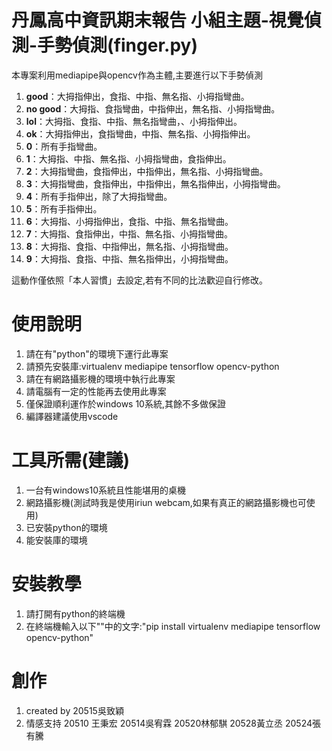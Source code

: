 # 丹鳳高中資訊期末報告 小組主題-視覺偵測-手勢偵測(finger.py)

本專案利用mediapipe與opencv作為主體,主要進行以下手勢偵測

1. **good**：大拇指伸出，食指、中指、無名指、小拇指彎曲。
2. **no good**：大拇指、食指彎曲，中指伸出，無名指、小拇指彎曲。
3. **lol**：大拇指、食指、中指、無名指彎曲，、小拇指伸出。
4. **ok**：大拇指伸出，食指彎曲，中指、無名指、小拇指伸出。
5. **0**：所有手指彎曲。
6. **1**：大拇指、中指、無名指、小拇指彎曲，食指伸出。
7. **2**：大拇指彎曲，食指伸出，中指伸出，無名指、小拇指彎曲。
8. **3**：大拇指彎曲，食指伸出，中指伸出，無名指伸出，小拇指彎曲。
9. **4**：所有手指伸出，除了大拇指彎曲。
10. **5**：所有手指伸出。
11. **6**：大拇指、小拇指伸出，食指、中指、無名指彎曲。
12. **7**：大拇指、食指伸出，中指、無名指、小拇指彎曲。
13. **8**：大拇指、食指、中指伸出，無名指、小拇指彎曲。
14. **9**：大拇指、食指、中指、無名指伸出，小拇指彎曲。

這動作僅依照「本人習慣」去設定,若有不同的比法歡迎自行修改。 

# 使用說明
1. 請在有"python"的環境下運行此專案
2. 請預先安裝庫:virtualenv mediapipe tensorflow opencv-python
3. 請在有網路攝影機的環境中執行此專案
4. 請電腦有一定的性能再去使用此專案
5. 僅保證順利運作於windows 10系統,其餘不多做保證
6. 編譯器建議使用vscode

# 工具所需(建議)
1. 一台有windows10系統且性能堪用的桌機
2. 網路攝影機(測試時我是使用iriun webcam,如果有真正的網路攝影機也可使用)
4. 已安裝python的環境
3. 能安裝庫的環境

# 安裝教學
1. 請打開有python的終端機
2. 在終端機輸入以下""中的文字:"pip install virtualenv mediapipe tensorflow opencv-python"

# 創作
1. created by 20515吳致穎
2. 情感支持 20510 王秉宏 20514吳宥霖 20520林郁騏 20528黃立丞 20524張有騰

